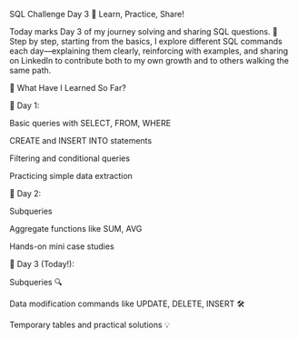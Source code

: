 SQL Challenge Day 3
🧠 Learn, Practice, Share!

Today marks Day 3 of my journey solving and sharing SQL questions. 🚀
Step by step, starting from the basics, I explore different SQL commands each day—explaining them clearly, reinforcing with examples, and sharing on LinkedIn to contribute both to my own growth and to others walking the same path.

🧩 What Have I Learned So Far?

📌 Day 1:

Basic queries with SELECT, FROM, WHERE

CREATE and INSERT INTO statements

Filtering and conditional queries

Practicing simple data extraction

📌 Day 2:

Subqueries

Aggregate functions like SUM, AVG

Hands-on mini case studies

📌 Day 3 (Today!):

Subqueries 🔍

Data modification commands like UPDATE, DELETE, INSERT 🛠️

Temporary tables and practical solutions 💡
